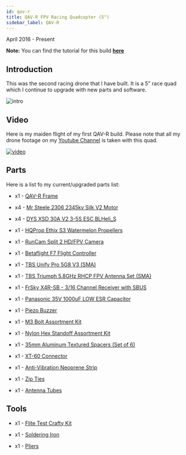 ```yaml
---
id: qav-r
title: QAV-R FPV Racing Quadcopter (5")
sidebar_label: QAV-R
---
```

April 2016 - Present

**Note:** You can find the tutorial for this build **[here](https://bandofpv.github.io/docs/tutorials/qav-r-tutorial)**

## Introduction

This was the second racing drone that I have built. It is a 5" race quad which I continue to upgrade with new parts and software. 

![intro](assets/drones/qav-r/intro.jpg)

## Video

Here is my maiden flight of my first QAV-R build. Please note that all my drone footage on my [Youtube Channel](https://www.youtube.com/channel/UCYIknwUG33u7_Se2__GrHrg) is taken with this quad.

[![video](assets/drones/qav-r/video.jpg)](https://www.youtube.com/watch?v=aSrFUe3jUjA)

## Parts

Here is a list fo my current/upgraded parts list:

* x1 - [QAV-R Frame](https://www.getfpv.com/qav-r-fpv-racing-quadcopter-5.html)

* x4 - [Mr Steele 2306 2345kv Silk V2 Motor](https://www.getfpv.com/tbs-ethix-mr-steele-2306-2345kv-silk-v2-motor.html)

* x4 - [DYS XSD 30A V2 3-5S ESC BLHeli_S](https://www.getfpv.com/dys-xsd-30a-v2-3-6s-esc-blheli-s.html)

* x1 - [HQProp Ethix S3 Watermelon Propellers](https://www.getfpv.com/ethix-s3-watermelon-propellers.html)

* x1 - [RunCam Split 2 HD/FPV Camera](https://www.getfpv.com/runcam-split-2-hd-fpv-camera.html)

* x1 - [Betaflight F7 Flight Controller](https://www.getfpv.com/betaflight-f7-flight-controller.html)

* x1 - [TBS Unify Pro 5G8 V3 (SMA)](https://www.getfpv.com/tbs-unify-pro-5g8-v3-sma.html)

* x1 - [TBS Triumph 5.8GHz RHCP FPV Antenna Set (SMA)](https://www.getfpv.com/tbs-triumph-5-8ghz-rhcp-fpv-antenna-set-sma.html)

* x1 - [FrSky X4R-SB - 3/16 Channel Receiver with SBUS](https://www.getfpv.com/frsky-x4r-sb-3-16-channel-receiver-with-sbus-and-cppm-without-pins.html)

* x1 - [Panasonic 35V 1000uF LOW ESR Capacitor](https://www.getfpv.com/panasonic-35v-1000uf-low-esr-capacitor.html)

* x1 - [Piezo Buzzer](https://hobbyking.com/en_us/piezo-buzzer-for-kk2-kk2-1-naze32-flight-control-boards-1pc.html)

* x1 - [M3 Bolt Assortment Kit](https://www.amazon.com/Assortment-Screws-Washers-Stainless-Steel/dp/B07H9YRRTB)

* x1 - [Nylon Hex Standoff Assortment Kit](https://www.amazon.com/Litorange-Standoff-Threaded-Motherboard-Assortment/dp/B07D7828LC/ref=sr_1_3?dchild=1&keywords=m3+standoff+kit&qid=1595820261&refinements=p_n_material_browse%3A17548952011&s=industrial&sr=1-3)

* x1 - [35mm Aluminum Textured Spacers (Set of 6)](https://www.getfpv.com/35mm-aluminum-textured-spacers-set-of-6.html)

* x1 - [XT-60 Connector](https://hobbyking.com/en_us/nylon-xt60-connectors-male-female-5-pairs-genuine.html)

* x1 - [Anti-Vibration Neoprene Strip](https://www.getfpv.com/anti-vibration-neoprene-strip-w-sticker.html)

* x1 - [Zip Ties](https://rotorriot.com/products/4-zip-ties-10pcs?_pos=47&_sid=4c701f57d&_ss=r)

* x1 - [Antenna Tubes](https://www.getfpv.com/ultra-durable-antenna-tubes-10-pcs.html)

## Tools

* x1 - [Flite Test Crafty Kit](https://store.flitetest.com/flite-test-crafty-kit-flt-5010/p791877)

* x1 - [Soldering Iron](https://www.amazon.com/Weller-WLC100-40-Watt-Soldering-Station/dp/B000AS28UC)

* x1 - [Pliers](https://www.amazon.com/Tools-VISE-GRIP-Pliers-6-Inch-2078216/dp/B000A0OW2M?ref_=Oct_BSellerC_553314_1&pf_rd_p=192c0672-a4fc-5e22-b935-349dd71711e1&pf_rd_s=merchandised-search-6&pf_rd_t=101&pf_rd_i=553314&pf_rd_m=ATVPDKIKX0DER&pf_rd_r=2M4HQBG3AXGM6CT25QDS&pf_rd_r=2M4HQBG3AXGM6CT25QDS&pf_rd_p=192c0672-a4fc-5e22-b935-349dd71711e1)

